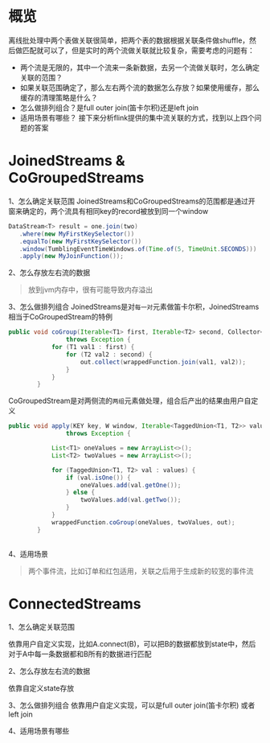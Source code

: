 # 概览
离线批处理中两个表做关联很简单，把两个表的数据根据关联条件做shuffle，然后做匹配就可以了，但是实时的两个流做关联就比较复杂，需要考虑的问题有：
- 两个流是无限的，其中一个流来一条新数据，去另一个流做关联时，怎么确定关联的范围？
- 如果关联范围确定了，那么左右两个流的数据怎么存放？如果使用缓存，那么缓存的清理策略是什么？
- 怎么做排列组合？是full outer join(笛卡尔积)还是left join
- 适用场景有哪些？
接下来分析flink提供的集中流关联的方式，找到以上四个问题的答案

# JoinedStreams & CoGroupedStreams
1、怎么确定关联范围
JoinedStreams和CoGroupedStreams的范围都是通过开窗来确定的，两个流具有相同key的record被放到同一个window
```java
DataStream<T> result = one.join(two)
   .where(new MyFirstKeySelector())
   .equalTo(new MyFirstKeySelector())
   .window(TumblingEventTimeWindows.of(Time.of(5, TimeUnit.SECONDS)))
   .apply(new MyJoinFunction());
 ```
2、怎么存放左右流的数据
>放到jvm内存中，很有可能导致内存溢出

3、怎么做排列组合
JoinedStreams是对`每一对`元素做笛卡尔积，JoinedStreams相当于CoGroupedStream的特例
```java
public void coGroup(Iterable<T1> first, Iterable<T2> second, Collector<T> out)
                throws Exception {
            for (T1 val1 : first) {
                for (T2 val2 : second) {
                    out.collect(wrappedFunction.join(val1, val2));
                }
            }
        }
```
CoGroupedStream是对两侧流的`两组`元素做处理，组合后产出的结果由用户自定义
```java
public void apply(KEY key, W window, Iterable<TaggedUnion<T1, T2>> values, Collector<T> out)
                throws Exception {

            List<T1> oneValues = new ArrayList<>();
            List<T2> twoValues = new ArrayList<>();

            for (TaggedUnion<T1, T2> val : values) {
                if (val.isOne()) {
                    oneValues.add(val.getOne());
                } else {
                    twoValues.add(val.getTwo());
                }
            }
            wrappedFunction.coGroup(oneValues, twoValues, out);
        }
        
```
4、适用场景

> 两个事件流，比如订单和红包适用，关联之后用于生成新的较宽的事件流
# ConnectedStreams
1、怎么确定关联范围

依靠用户自定义实现，比如A.connect(B)，可以把B的数据都放到state中，然后对于A中每一条数据都和B所有的数据进行匹配

2、怎么存放左右流的数据

依靠自定义state存放

3、怎么做排列组合
依靠用户自定义实现，可以是full outer join(笛卡尔积) 或者 left join

4、适用场景有哪些



